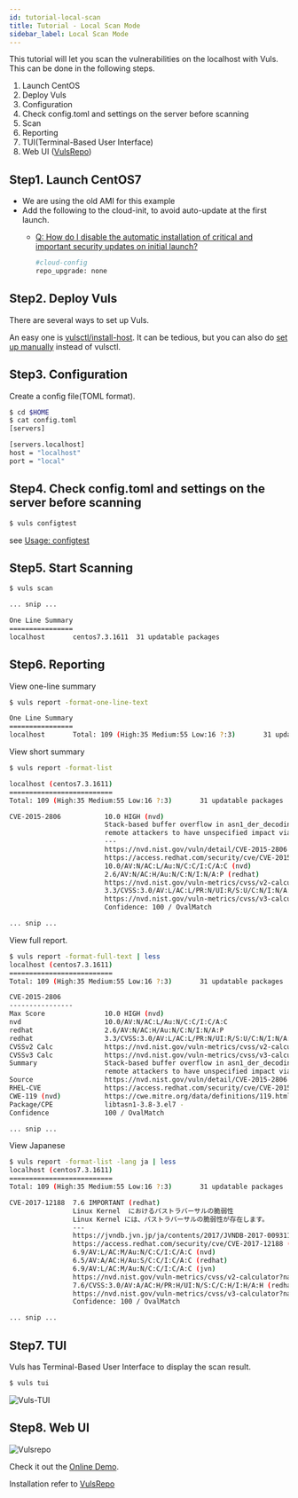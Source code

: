 ```yaml
---
id: tutorial-local-scan
title: Tutorial - Local Scan Mode
sidebar_label: Local Scan Mode
---
```


This tutorial will let you scan the vulnerabilities on the localhost with Vuls.
This can be done in the following steps.

1. Launch CentOS
1. Deploy Vuls
1. Configuration
1. Check config.toml and settings on the server before scanning
1. Scan
1. Reporting
1. TUI(Terminal-Based User Interface)
1. Web UI ([VulsRepo](vulsrepo.md))

## Step1. Launch CentOS7

- We are using the old AMI for this example
- Add the following to the cloud-init, to avoid auto-update at the first launch.
  - [Q: How do I disable the automatic installation of critical and important security updates on initial launch?](https://aws.amazon.com/amazon-linux-ami/faqs/?nc1=h_ls)

    ```bash
    #cloud-config
    repo_upgrade: none
    ```

## Step2. Deploy Vuls

There are several ways to set up Vuls.

An easy one is [vulsctl/install-host](https://vuls.io/docs/en/install-with-vulsctl-host.html).
It can be tedious, but you can also do [set up manually](https://vuls.io/docs/en/install-manually.html) instead of vulsctl.

## Step3. Configuration

Create a config file(TOML format).  

```bash
$ cd $HOME
$ cat config.toml
[servers]

[servers.localhost]
host = "localhost"
port = "local"
```

## Step4. Check config.toml and settings on the server before scanning

```bash
$ vuls configtest
```

see [Usage: configtest](#usage-configtest)

## Step5. Start Scanning

```bash
$ vuls scan

... snip ...

One Line Summary
================
localhost       centos7.3.1611  31 updatable packages

```

## Step6. Reporting

View one-line summary

```bash
$ vuls report -format-one-line-text

One Line Summary
================
localhost       Total: 109 (High:35 Medium:55 Low:16 ?:3)       31 updatable packages

```

View short summary

```bash
$ vuls report -format-list

localhost (centos7.3.1611)
==========================
Total: 109 (High:35 Medium:55 Low:16 ?:3)       31 updatable packages

CVE-2015-2806           10.0 HIGH (nvd)
                        Stack-based buffer overflow in asn1_der_decoding in libtasn1 before 4.4 allows
                        remote attackers to have unspecified impact via unknown vectors.
                        ---
                        https://nvd.nist.gov/vuln/detail/CVE-2015-2806
                        https://access.redhat.com/security/cve/CVE-2015-2806 (RHEL-CVE)
                        10.0/AV:N/AC:L/Au:N/C:C/I:C/A:C (nvd)
                        2.6/AV:N/AC:H/Au:N/C:N/I:N/A:P (redhat)
                        https://nvd.nist.gov/vuln-metrics/cvss/v2-calculator?name=CVE-2015-2806
                        3.3/CVSS:3.0/AV:L/AC:L/PR:N/UI:R/S:U/C:N/I:N/A:L (redhat)
                        https://nvd.nist.gov/vuln-metrics/cvss/v3-calculator?name=CVE-2015-2806
                        Confidence: 100 / OvalMatch

... snip ...
```

View full report.

```bash
$ vuls report -format-full-text | less
localhost (centos7.3.1611)
==========================
Total: 109 (High:35 Medium:55 Low:16 ?:3)       31 updatable packages

CVE-2015-2806
----------------
Max Score               10.0 HIGH (nvd)
nvd                     10.0/AV:N/AC:L/Au:N/C:C/I:C/A:C
redhat                  2.6/AV:N/AC:H/Au:N/C:N/I:N/A:P
redhat                  3.3/CVSS:3.0/AV:L/AC:L/PR:N/UI:R/S:U/C:N/I:N/A:L
CVSSv2 Calc             https://nvd.nist.gov/vuln-metrics/cvss/v2-calculator?name=CVE-2015-2806
CVSSv3 Calc             https://nvd.nist.gov/vuln-metrics/cvss/v3-calculator?name=CVE-2015-2806
Summary                 Stack-based buffer overflow in asn1_der_decoding in libtasn1 before 4.4 allows
                        remote attackers to have unspecified impact via unknown vectors.
Source                  https://nvd.nist.gov/vuln/detail/CVE-2015-2806
RHEL-CVE                https://access.redhat.com/security/cve/CVE-2015-2806
CWE-119 (nvd)           https://cwe.mitre.org/data/definitions/119.html
Package/CPE             libtasn1-3.8-3.el7 -
Confidence              100 / OvalMatch

... snip ...
```

View Japanese

```bash
$ vuls report -format-list -lang ja | less
localhost (centos7.3.1611)
==========================
Total: 109 (High:35 Medium:55 Low:16 ?:3)       31 updatable packages

CVE-2017-12188  7.6 IMPORTANT (redhat)
                Linux Kernel  におけるパストラバーサルの脆弱性
                Linux Kernel には、パストラバーサルの脆弱性が存在します。
                ---
                https://jvndb.jvn.jp/ja/contents/2017/JVNDB-2017-009311.html
                https://access.redhat.com/security/cve/CVE-2017-12188 (RHEL-CVE)
                6.9/AV:L/AC:M/Au:N/C:C/I:C/A:C (nvd)
                6.5/AV:A/AC:H/Au:S/C:C/I:C/A:C (redhat)
                6.9/AV:L/AC:M/Au:N/C:C/I:C/A:C (jvn)
                https://nvd.nist.gov/vuln-metrics/cvss/v2-calculator?name=CVE-2017-12188
                7.6/CVSS:3.0/AV:A/AC:H/PR:H/UI:N/S:C/C:H/I:H/A:H (redhat)
                https://nvd.nist.gov/vuln-metrics/cvss/v3-calculator?name=CVE-2017-12188
                Confidence: 100 / OvalMatch

... snip ...
```

## Step7. TUI

Vuls has Terminal-Based User Interface to display the scan result.

```bash
$ vuls tui
```

![Vuls-TUI](/img/docs/hello-vuls-tui.png)

## Step8. Web UI

![Vulsrepo](https://raw.githubusercontent.com/ishiDACo/vulsrepo/master/gallery/demo.gif)

Check it out the [Online Demo](https://monocosel.jp/vulsrepo/).

Installation refer to [VulsRepo](vulsrepo.md)
